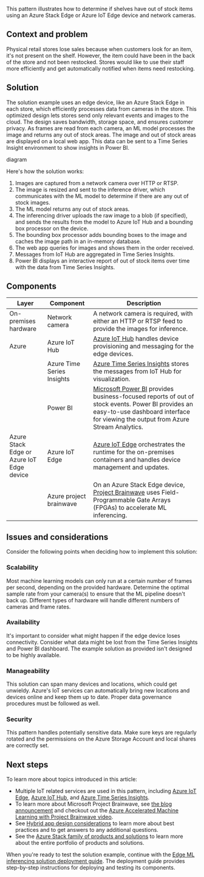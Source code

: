 This pattern illustrates how to determine if shelves have out of stock items using an Azure Stack Edge or Azure IoT Edge device and network cameras.

## Context and problem

Physical retail stores lose sales because when customers look for an item, it's not present on the shelf. However, the item could have been in the back of the store and not been restocked. Stores would like to use their staff more efficiently and get automatically notified when items need restocking.

## Solution

The solution example uses an edge device, like an Azure Stack Edge in each store, which efficiently processes data from cameras in the store. This optimized design lets stores send only relevant events and images to the cloud. The design saves bandwidth, storage space, and ensures customer privacy. As frames are read from each camera, an ML model processes the image and returns any out of stock areas. The image and out of stock areas are displayed on a local web app. This data can be sent to a Time Series Insight environment to show insights in Power BI.

diagram 

Here's how the solution works:

1. Images are captured from a network camera over HTTP or RTSP.
2. The image is resized and sent to the inference driver, which communicates with the ML model to determine if there are any out of stock images.
3. The ML model returns any out of stock areas.
4. The inferencing driver uploads the raw image to a blob (if specified), and sends the results from the model to Azure IoT Hub and a bounding box processor on the device.
5. The bounding box processor adds bounding boxes to the image and caches the image path in an in-memory database.
6. The web app queries for images and shows them in the order received.
7. Messages from IoT Hub are aggregated in Time Series Insights.
8. Power BI displays an interactive report of out of stock items over time with the data from Time Series Insights.

## Components

| Layer | Component | Description |
|----------|-----------|-------------|
| On-premises hardware | Network camera | A network camera is required, with either an HTTP or RTSP feed to provide the images for inference. |
| Azure | Azure IoT Hub | [Azure IoT Hub](/azure/iot-hub/) handles device provisioning and messaging for the edge devices. |
|  | Azure Time Series Insights | [Azure Time Series Insights](/azure/time-series-insights/) stores the messages from IoT Hub for visualization. |
|  | Power BI | [Microsoft Power BI](https://powerbi.microsoft.com/) provides business-focused reports of out of stock events. Power BI provides an easy-to-use dashboard interface for viewing the output from Azure Stream Analytics. |
| Azure Stack Edge or<br>Azure IoT Edge device | Azure IoT Edge | [Azure IoT Edge](/azure/iot-edge/) orchestrates the runtime for the on-premises containers and handles device management and updates.|
| | Azure project brainwave | On an Azure Stack Edge device, [Project Brainwave](https://blogs.microsoft.com/ai/build-2018-project-brainwave/) uses Field-Programmable Gate Arrays (FPGAs) to accelerate ML inferencing.|

## Issues and considerations

Consider the following points when deciding how to implement this solution:

### Scalability

Most machine learning models can only run at a certain number of frames per second, depending on the provided hardware. Determine the optimal sample rate from your camera(s) to ensure that the ML pipeline doesn't back up. Different types of hardware will handle different numbers of cameras and frame rates.

### Availability

It's important to consider what might happen if the edge device loses connectivity. Consider what data might be lost from the Time Series Insights and Power BI dashboard. The example solution as provided isn't designed to be highly available.

### Manageability

This solution can span many devices and locations, which could get unwieldy. Azure's IoT services can automatically bring new locations and devices online and keep them up to date. Proper data governance procedures must be followed as well.

### Security

This pattern handles potentially sensitive data. Make sure keys are regularly rotated and the permissions on the Azure Storage Account and local shares are correctly set.

## Next steps

To learn more about topics introduced in this article:
- Multiple IoT related services are used in this pattern, including [Azure IoT Edge](/azure/iot-edge/), [Azure IoT Hub](/azure/iot-hub/), and [Azure Time Series Insights](/azure/time-series-insights/).
- To learn more about Microsoft Project Brainwave, see [the blog announcement](https://blogs.microsoft.com/ai/build-2018-project-brainwave/) and checkout out the [Azure Accelerated Machine Learning with Project Brainwave video](https://www.youtube.com/watch?v=DJfMobMjCX0).
- See [Hybrid app design considerations](overview-app-design-considerations.md) to learn more about best practices and to get answers to any additional questions.
- See the [Azure Stack family of products and solutions](/azure-stack) to learn more about the entire portfolio of products and solutions.

When you're ready to test the solution example, continue with the [Edge ML inferencing solution deployment guide](https://aka.ms/edgeinferencingdeploy). The deployment guide provides step-by-step instructions for deploying and testing its components.